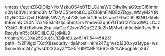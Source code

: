 vmess://eyJhZGQiOiIzNi4xMzkuOS4xOTEiLCJhaWQiOiIwIiwiaG9zdCI6Imhrc2Nsb3VkLmdmd3NiMTIzMC54eXoiLCJpZCI6ImFiMDEzZDgyLWMyM2YtNGIyNC04ZjQxLTBjMjFjNWZjYjk4ZSIsIm5ldCI6IndzIiwicGF0aCI6Ii9XNDZkbiIsInBvcnQiOiI0NTAxNSIsInBzIjoi5bm/5rivYmdw6Zqn6YGTaGtzY2xvdWQiLCJzY3kiOiJhdXRvIiwic25pIjoiaGtzY2xvdWQuZ2Z3c2IxMjMwLnh5eiIsInRscyI6InRscyIsInR5cGUiOiIiLCJ2IjoiMiJ9
trojan://GGDXa25S0uj3UfIZ@183.245.147.54:45423?path=%2F0lgplFXctX&security=tls&host=hkm247.gfwsb1230.xyz&type=ws&sni=hkm247.gfwsb1230.xyz#%E5%B9%BF%E6%B8%AFbgphkm247
